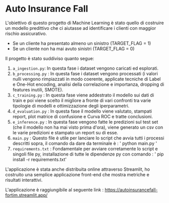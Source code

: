 # Auto Insurance Fall
L'obiettivo di questo progetto di Machine Learning è stato quello di
costruire un modello predittivo che ci aiutasse ad identificare i clienti
con maggior rischio assicurativo. 

- Se un cliente ha presentato almeno un sinistro (TARGET_FLAG = 1)
- Se un cliente non ha mai avuto sinistri (TARGET_FLAG = 0)

Il progetto è stato suddiviso quanto segue:

1) `a_ingestion.py`: In questa fase i dataset vengono caricati ed esplorati.
2) `b_processing.py` : In questa fase i dataset vengono processati (i valori nulli vengono rimpiazzati in modo coerente, applicate tecniche di Label e One-Hot encoding, analisi della correlazione e importanza, dropping di features inutili, SMOTE).
3) `c_training.py` : In questa fase viene addestrato il modello sui dati di train e poi viene scelto il migliore a fronte di vari confronti tra varie tipologie di modelli e ottimizzazione degli iperparametri.
4) `d_evaluation.py` : In questa fase il modello viene valutato, stampati report, plot matrice di confusione e Curva ROC e tratte conclusioni.
5) `e_inference.py` : In questa fase vengono fatte le predizioni sul test set (che il modello non ha mai visto prima d'ora), viene generato un csv con le varie predizioni e stampato un report su di esse.
6) `main.py` : Questo file è utile per lanciare lo script che avvia tutti i processi descritti sopra, il comando da dare da terminale è : ' python main.py '
7) `requirements.txt` : Fondamentale per avviare corretamente lo script e singoli file py, installazione di tutte le dipendenze py con comando : ' pip install -r requirements.txt'

L'applicazione è stata anche distribuita online attraverso Streamlit, ho costruito una semplice applicazione front-end che mostra metriche e risultati interattivi. 

L'applicazione è raggiungibile al seguente link : https://autoinsurancefall-fortim.streamlit.app/
